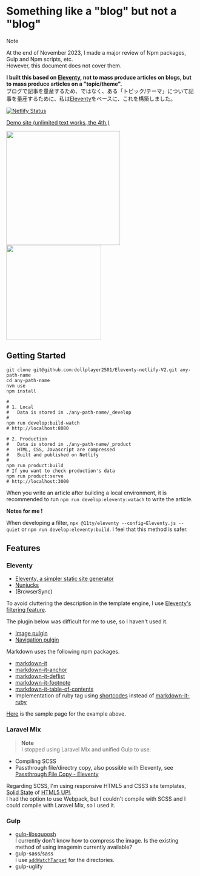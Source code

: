# Something like a "blog" but not a "blog"


> [!NOTE]
> At the end of November 2023, I made a major review of Npm packages, Gulp and Npm scripts, etc.  
> However, this document does not cover them.


**I built this based on [Eleventy][Eleventy-url], not to mass produce articles on blogs, but to mass produce articles on a "topic/theme".**  
ブログで記事を量産するため、ではなく、ある「トピック/テーマ」について記事を量産するために、私は[Eleventy][Eleventy-url]をベースに、これを構築しました。

[Eleventy-url]: https://www.11ty.dev/


[![Netlify Status](https://api.netlify.com/api/v1/badges/4e9ef566-2b94-44b6-af12-7f84524cc2d7/deploy-status)](https://app.netlify.com/sites/dollplayer2501/deploys)

[Demo site (unlimited text works, the 4th.)](https://dollplayer2501.netlify.app/)

<img src="./screenshot..main.png" width="300"> <img src="./screenshot..sub.png" width="250">


## Getting Started


    git clone git@github.com:dollplayer2501/Eleventy-netlify-V2.git any-path-name
    cd any-path-name
    nvm use
    npm install

    #
    # 1. Local
    #   Data is stored in ./any-path-name/_develop
    #
    npm run develop:build-watch
    # http://localhost:8080

    # 2. Production
    #   Data is stored in ./any-path-name/_product
    #   HTML, CSS, Javascript are compressed
    #   Built and published on Netlify
    #
    npm run product:build
    # If you want to check production's data
    npm run product:serve
    # http://localhost:3000

When you write an article after building a local environment, it is recommended to run `npm run develop:eleventy:watach` to write the article.

**Notes for me !**

When developing a filter, `npx @11ty/eleventy --config=Eleventy.js --quiet` or `npm run develop:eleventy:build`. I feel that this method is safer.


## Features


### Eleventy

- [Eleventy, a simpler static site generator](https://www.11ty.dev/)
- [Nunjucks](https://mozilla.github.io/nunjucks/)
- (BrowserSync)

To avoid cluttering the description in the template engine, I use [Eleventy's filtering feature](https://www.11ty.dev/docs/filters/).

The plugin below was difficult for me to use, so I haven't used it.

- [Image pulgin](https://www.11ty.dev/docs/plugins/image/)
- [Navigation pulgin](https://www.11ty.dev/docs/plugins/navigation/)

Markdown uses the following npm packages.

- [markdown-it](https://www.npmjs.com/package/markdown-it)
- [markdown-it-anchor](https://www.npmjs.com/package/markdown-it-anchor)
- [markdown-it-deflist](https://www.npmjs.com/package/markdown-it-deflist)
- [markdown-it-footnote](https://www.npmjs.com/package/markdown-it-footnote)
- [markdown-it-table-of-contents](https://www.npmjs.com/package/markdown-it-table-of-contents)
- Implementation of ruby tag using [shortcodes](https://www.11ty.dev/docs/shortcodes/) instead of [markdown-it-ruby](https://www.npmjs.com/package/markdown-it-ruby)

[Here](https://dollplayer2501.netlify.app/test-data/child01/) is the sample page for the example above.


### Laravel Mix

> **Note**  
> I stopped using Laravel Mix and unified Gulp to use.

- Compiling SCSS
- Passthrough file/directry copy, also possible with Eleventy, see [Passthrough File Copy - Eleventy](https://www.11ty.dev/docs/copy/)

Regarding SCSS, I'm using responsive HTML5 and CSS3 site templates, [Solid State](https://html5up.net/solid-state) of [HTML5 UP!](https://html5up.net/).  
I had the option to use Webpack, but I couldn't compile with SCSS and I could compile with Laravel Mix, so I used it.


### Gulp

- [gulp-libsquoosh](https://www.npmjs.com/package/gulp-libsquoosh)  
I currently don't know how to compress the image. Is the existing method of using imagemin currently available?
- gulp-sass/sass  
I use [`addWatchTarget`](https://www.11ty.dev/docs/watch-serve/) for the directories.
- gulp-uglify
